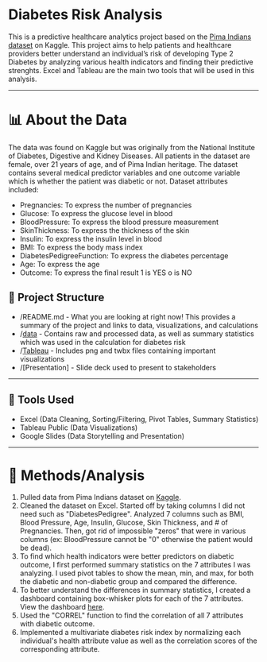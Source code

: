 # Diabetes Risk Analysis
This is a predictive healthcare analytics project based on the [Pima Indians dataset](https://www.kaggle.com/datasets/nancyalaswad90/review/data) on Kaggle. This project aims to help patients and healthcare providers better understand an individual’s risk of developing Type 2 Diabetes by analyzing various health indicators and finding their predictive strenghts. Excel and Tableau are the main two tools that will be used in this analysis.

---

# 📊 About the Data

The data was found on Kaggle but was originally from the National Institute of Diabetes, Digestive and Kidney Diseases. All patients in the dataset are female, over 21 years of age, and of Pima Indian heritage. The dataset contains several medical predictor variables and one outcome variable which is whether the patient was diabetic or not. Dataset attributes included:

- Pregnancies: To express the number of pregnancies
- Glucose: To express the glucose level in blood
- BloodPressure: To express the blood pressure measurement
- SkinThickness: To express the thickness of the skin
- Insulin: To express the insulin level in blood
- BMI: To express the body mass index
- DiabetesPedigreeFunction: To express the diabetes percentage
- Age: To express the age
- Outcome: To express the final result 1 is YES o is NO



## 📁 Project Structure
- /README.md - What you are looking at right now! This provides a summary of the project and links to data, visualizations, and calculations
- /[data](https://github.com/jaylenroope-afk/DiabetesRiskPredictor/tree/main/data) - Contains raw and processed data, as well as summary statistics which was used in the calculation for diabetes risk
- /[Tableau](https://github.com/jaylenroope-afk/DiabetesRiskPredictor/tree/main/Tableau) - Includes png and twbx files containing important visualizations
- /[Presentation] - Slide deck used to present to stakeholders

---

## 🔧 Tools Used
- Excel (Data Cleaning, Sorting/Filtering, Pivot Tables, Summary Statistics)
- Tableau Public (Data Visualizations)
- Google Slides (Data Storytelling and Presentation)

---

# 🧐 Methods/Analysis
1. Pulled data from Pima Indians dataset on [Kaggle](https://www.kaggle.com/datasets/nancyalaswad90/review/data).
2. Cleaned the dataset on Excel. Started off by taking columns I did not need such as "DiabetesPedigree". Analyzed 7 columns such as BMI, Blood Pressure, Age, Insulin, Glucose, Skin Thickness, and # of Pregnancies. Then, got rid of impossible "zeros" that were in various columns (ex: BloodPressure cannot be "0" otherwise the patient would be dead).
3. To find which health indicators were better predictors on diabetic outcome, I first performed summary statistics on the 7 attributes I was analyzing. I used pivot tables to show the mean, min, and max, for both the diabetic and non-diabetic group and compared the difference.
4. To better understand the differences in summary statistics, I created a dashboard containing box-whisker plots for each of the 7 attributes. View the dashboard [here](https://public.tableau.com/app/profile/jaylen.roope/viz/ComparingHealthIndicatorsinDiabeticvsNon-DiabeticIndividuals/DemographicsandBodyMeasures).
5. Used the "CORREL" function to find the correlation of all 7 attributes with diabetic outcome.
6. Implemented a multivariate diabetes risk index by normalizing each individual's health attribute value as well as the correlation scores of the corresponding attribute. 
